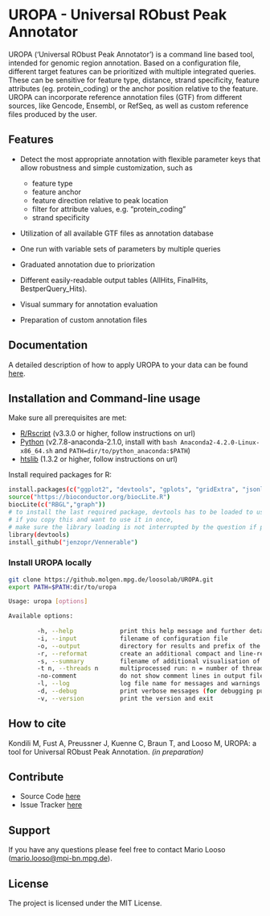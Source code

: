 UROPA - Universal RObust Peak Annotator
=======================================

UROPA (‘Universal RObust Peak Annotator’) is a command line based tool, intended for genomic region
annotation. Based on a configuration file, different target features can be prioritized with multiple integrated queries. 
These can be sensitive for feature type, distance, strand specificity, feature attributes (eg. protein_coding) or the anchor position relative to the feature. 
UROPA can incorporate reference annotation files (GTF) from different sources, like Gencode, Ensembl, or RefSeq, 
as well as custom reference files produced by the user.

Features
--------

-  Detect the most appropriate annotation with flexible parameter keys that allow
   robustness and simple customization, such as
   
   -  feature type
   -  feature anchor
   -  feature direction relative to peak location
   -  filter for attribute values, e.g. “protein\_coding”
   -  strand specificity

-  Utilization of all available GTF files as annotation database
-  One run with variable sets of parameters by multiple queries
-  Graduated annotation due to priorization
-  Different easily-readable output tables (AllHits, FinalHits, BestperQuery\_Hits).
-  Visual summary for annotation evaluation
-  Preparation of custom annotation files

Documentation
--------------
A detailed description of how to apply UROPA to your data can be found [here](http://uropa-manual.readthedocs.io/).

Installation and Command-line usage
------------------------------------
Make sure all prerequisites are met:

- [R/Rscript](http://www.r-project.org/) (v3.3.0 or higher, follow instructions on url)
- [Python](http://continuum.io/downloads) (v2.7.8-anaconda-2.1.0, install with ```bash Anaconda2-4.2.0-Linux-x86_64.sh``` and ```PATH=dir/to/python_anaconda:$PATH```)
- [htslib](http://www.htslib.org/download/) (1.3.2 or higher, follow instructions on url)


Install required packages for R:
```bash
install.packages(c("ggplot2", "devtools", "gplots", "gridExtra", "jsonlite", "VennDiagram"))
source("https://bioconductor.org/biocLite.R")
biocLite(c("RBGL","graph"))
# to install the last required package, devtools has to be loaded to use the install from github function
# if you copy this and want to use it in once, 
# make sure the library loading is not interrupted by the question if present packages should be updated
library(devtools)
install_github("jenzopr/Vennerable")
```


### Install UROPA locally 

```bash
git clone https://github.molgen.mpg.de/loosolab/UROPA.git
export PATH=$PATH:dir/to/uropa
```

```bash                        
Usage: uropa [options]          

Available options:
	
		-h, --help             print this help message and further details on the configuration file
        -i, --input            filename of configuration file
        -o, --output           directory for results and prefix of the output file name
        -r, --reformat         create an additional compact and line-reduced table as result file
        -s, --summary          filename of additional visualisation of results in graphical format
        -t n, --threads n      multiprocessed run: n = number of threads to run annotation process
        -no-comment            do not show comment lines in output files
        -l, --log              log file name for messages and warnings
        -d, --debug            print verbose messages (for debugging purposes)
        -v, --version          print the version and exit
```

How to cite
-----------

Kondili M, Fust A, Preussner J, Kuenne C, Braun T, and Looso M, UROPA: a tool for Universal RObust Peak Annotation. *(in preparation)*

Contribute
----------

* Source Code [here](https://github.molgen.mpg.de/loosolab/UROPA)
* Issue Tracker [here](https://github.molgen.mpg.de/loosolab/UROPA/issues)

Support
-------

If you have any questions please feel free to contact Mario Looso (mario.looso@mpi-bn.mpg.de).

License
-------

The project is licensed under the MIT License.

